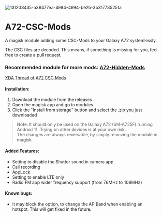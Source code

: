 ![131203435-a38477ea-4984-4994-be2b-3b317735251a](https://user-images.githubusercontent.com/35925402/131204226-8b6693a8-87f3-413f-9604-f64b32c4fc2f.png)
# A72-CSC-Mods
A magisk module adding some CSC-Mods to your Galaxy A72 systemlessly.

The CSC files are decoded. This means, if something is missing for you, feel free to create a pull request.

### Recommended module for more mods: [A72-Hidden-Mods](https://github.com/UltraHQ/A72-Hidden-Mods)
[XDA Thread of A72 CSC Mods](https://forum.xda-developers.com/t/magisk-module-a72-csc-mods.4365057/)

#### Installation:
1. Download the module from the releases
2. Open the magisk app and go to modules
3. Click the "Install from storage" button and select the .zip you just downloaded 

> Note: It should only be used on the Galaxy A72 (SM-A725F) running Android 11. Trying on other devices is at your own risk.<br/>The changes are always reversable, by simply removing the module in magisk.

#### Added Features:
- Setting to disable the Shutter sound in camera app
- Call recording
- AppLock
- Setting to enable LTE only
- Radio FM app wider frequency support (from 76MHz to 108MHz)

#### Known bugs:
- It may block the option, to change the AP Band when enabling an hotspot. This will get fixed in the future.
